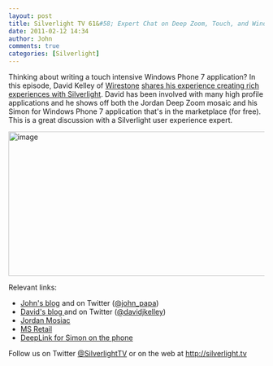 ```yaml
---
layout: post
title: Silverlight TV 61&#58; Expert Chat on Deep Zoom, Touch, and Windows Phone
date: 2011-02-12 14:34
author: John
comments: true
categories: [Silverlight]
---
```

<p>Thinking about writing a touch intensive Windows Phone 7 application? In this episode, David Kelley of <a href="http://www.wire-stone.com/">Wirestone</a> <a href="http://jpapa.me/sltv61">shares his experience creating rich experiences with Silverlight</a>. David has been involved with many high profile applications and he shows off both the Jordan Deep Zoom mosaic and his Simon for Windows Phone 7 application that's in the marketplace (for free). This is a great discussion with a Silverlight user experience expert.</p>  <p><a href="http://jpapa.me/sltv61"><img style="background-image: none; border-bottom: 0px; border-left: 0px; padding-left: 0px; padding-right: 0px; display: inline; border-top: 0px; border-right: 0px; padding-top: 0px" title="image" border="0" alt="image" src="http://images.johnpapa.net/wp-content/uploads/files/media/image/Windows-Live-Writer/f4c94f1bf350_A229/image_3.png" width="513" height="284" /></a></p>  <p>Relevant links:</p>  <ul>   <li><a href="/">John's blog</a> and on Twitter (<a href="http://twitter.com/john_papa">@john_papa</a>) </li>    <li><a href="http://hackingsilverlight.blogspot.com/">David's blog </a>and on Twitter (<a href="http://twitter.com/DavidJKelley">@davidjkelley</a>) </li>    <li><a href="http://www.jumpman23mosaic.com/">Jordan Mosiac</a></li>    <li><a href="http://blogs.msdn.com/b/mvpawardprogram/archive/2011/01/04/achieving-digital-zen-in-retail.aspx">MS Retail</a></li>    <li><a href="http://social.zune.net/redirect?type=phoneApp&amp;id=65c23c5b-73e9-df11-9264-00237de2db9e">DeepLink for Simon on the phone</a></li> </ul>  <p>Follow us on Twitter <a href="http://www.twitter.com/SilverlightTV">@SilverlightTV</a> or on the web at <a href="http://silverlight.tv/">http://silverlight.tv</a></p>

